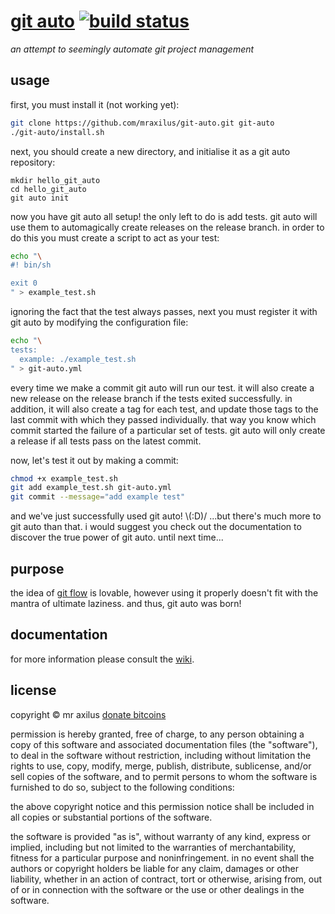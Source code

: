 [git auto][1] [![build status][2]][3]
=============
_an attempt to seemingly automate git project management_

usage
-----
first, 
  you must install it (not working yet):

```sh
git clone https://github.com/mraxilus/git-auto.git git-auto
./git-auto/install.sh
```

next,
  you should create a new directory,
  and initialise it as a git auto repository:

```
mkdir hello_git_auto
cd hello_git_auto
git auto init
```

now you have git auto all setup!
the only left to do is add tests. 
git auto will use them to automagically create releases on the release branch.
in order to do this you must create a script to act as your test:

```sh
echo "\
#! bin/sh

exit 0
" > example_test.sh
```

ignoring the fact that the test always passes,
next you must register it with git auto by modifying the configuration file:

```sh
echo "\
tests:
  example: ./example_test.sh
" > git-auto.yml
```

every time we make a commit git auto will run our test.
it will also create a new release on the release branch if the tests exited successfully.
in addition,
  it will also create a tag for each test,
  and update those tags to the last commit with which they passed individually.
that way you know which commit started the failure of a particular set of tests.
git auto will only create a release if all tests pass on the latest commit.

now,
  let's test it out by making a commit:

```sh
chmod +x example_test.sh
git add example_test.sh git-auto.yml
git commit --message="add example test"
```

and we've just successfully used git auto!
\\(:D)/ ...but there's much more to git auto than that.
i would suggest you check out the documentation to discover the true power of git auto.
until next time...

## purpose
the idea of [git flow][4] is lovable,
  however using it properly doesn't fit with the mantra of ultimate laziness.
and thus,
  git auto was born!

documentation
-------------
for more information please consult the [wiki][5].

license
-------
copyright © mr axilus <a class="coinbase-button" data-code="c060c048abd9fe7b4f36021738451bed" data-button-style="donation_small" href="https://coinbase.com/checkouts/c060c048abd9fe7b4f36021738451bed">donate bitcoins</a><script src="https://coinbase.com/assets/button.js" type="text/javascript"></script>

permission is hereby granted,
  free of charge,
  to any person obtaining a copy of this software and associated documentation files (the "software"),
  to deal in the software without restriction,
  including without limitation the rights to use,
  copy,
  modify,
  merge,
  publish,
  distribute,
  sublicense,
  and/or sell copies of the software,
  and to permit persons to whom the software is furnished to do so,
  subject to the following conditions:

the above copyright notice and this permission notice shall be included in all copies or substantial portions of the software.

the software is provided "as is",
  without warranty of any kind,
  express or implied,
  including but not limited to the warranties of merchantability,
  fitness for a particular purpose and noninfringement.
in no event shall the authors or copyright holders be liable for any claim,
  damages or other liability,
  whether in an action of contract,
  tort or otherwise,
  arising from,
  out of or in connection with the software or the use or other dealings in the software.

[1]: git-auto.projectaxil.us "git auto"
[2]: https://secure.travis-ci.org/mraxilus/git-auto.png?branch=master
[3]: https://secure.travis-ci.org/mraxilus/git-auto
[4]: https://github.com/nvie/gitflow
[5]: https://github.com/mraxilus/swiss.sh/wiki 
